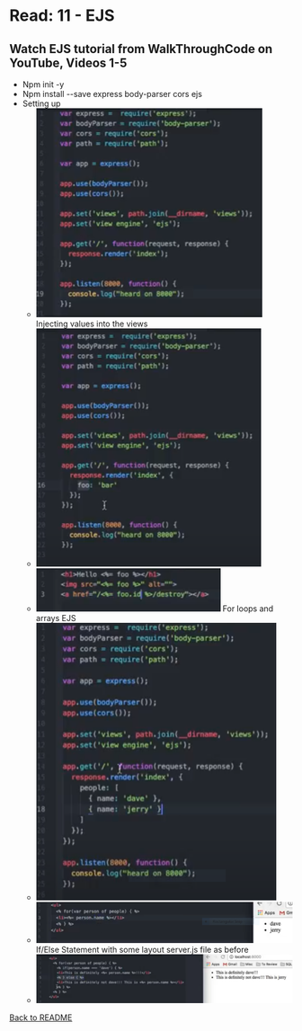 # Read: 11 - EJS

## Watch EJS tutorial from WalkThroughCode on YouTube, Videos 1-5

- Npm init -y
- Npm install --save express body-parser cors ejs
- Setting up
  - ![EJS Setup](img/EJS.PNG)
Injecting values into the views
  - ![EJS Values into Views](img/EJS2.PNG)
  - ![EJS Values into Views](img/EJS2.5.PNG)
For loops and arrays EJS
  - ![EJS Loops and Arrays](img/EJS3.PNG)
  - ![EJS Loops and Arrays](img/EJS3.5.PNG)
If/Else Statement with some layout server.js file as before
  - ![EJS If/Else Statement](img/EJS4.PNG)

[Back to README](README.md)
